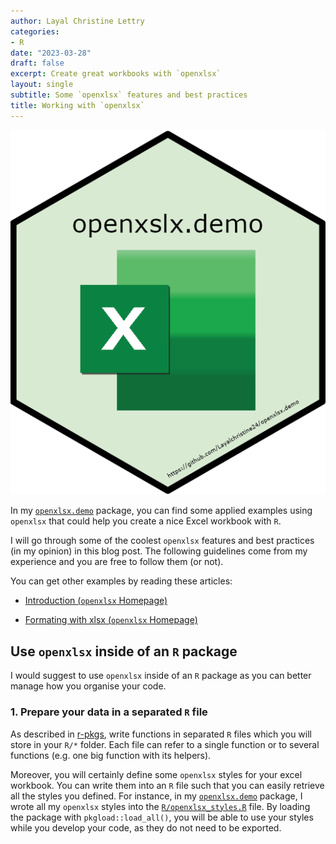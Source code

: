 ```yaml
---
author: Layal Christine Lettry
categories:
- R
date: "2023-03-28"
draft: false
excerpt: Create great workbooks with `openxlsx`
layout: single
subtitle: Some `openxlsx` features and best practices
title: Working with `openxlsx`
---
```


![openxlsx.demo](./featured.jpg)

In my [`openxlsx.demo`](https://github.com/Layalchristine24/openxlsx.demo) package,
you can find some applied examples using `openxlsx` that could help you create a
nice Excel workbook with `R`. 

I will go through some of the coolest `openxlsx` features and best practices (in my opinion) in this blog post. The following guidelines come from my experience and you are free
to follow them (or not). 

You can get other examples by reading these articles:

- [Introduction (`openxlsx` Homepage)](https://ycphs.github.io/openxlsx/articles/Introduction.html)

- [Formating with xlsx (`openxlsx` Homepage)](https://ycphs.github.io/openxlsx/articles/Formatting.html)

## Use `openxlsx` inside of an `R` package
I would suggest to use `openxlsx` inside of an `R` package as you can better manage
how you organise your code. 

### 1. Prepare your data in a separated `R` file
As described in [r-pkgs](https://r-pkgs.org/code.html#sec-code-organising), write functions in separated `R` files which you will store in your `R/*` folder. Each file can refer to a single function or to several functions (e.g. one big function with its helpers). 

Moreover, you will certainly define some `openxlsx` styles for your excel workbook. You can write them into an `R` file such that you can easily retrieve all the styles you defined. 
For instance, in my [`openxlsx.demo`](https://github.com/Layalchristine24/openxlsx.demo) package,
I wrote all my `openxlsx` styles into the [`R/openxlsx_styles.R`](https://github.com/Layalchristine24/openxlsx.demo/blob/main/R/openxlsx_styles.R) file. By loading the package with `pkgload::load_all()`, you will be able to use your styles while you develop your code, as they do not need to be exported. 






